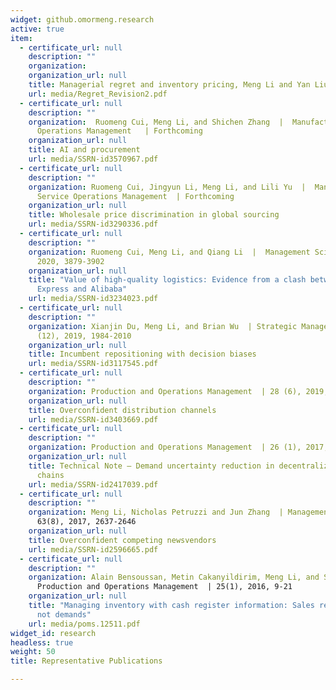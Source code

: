 ```yaml
---
widget: github.omormeng.research
active: true
item:
  - certificate_url: null
    description: ""
    organization: 
    organization_url: null
    title: Managerial regret and inventory pricing, Meng Li and Yan Liu  |  Management Science   |  Forthcoming
    url: media/Regret_Revision2.pdf
  - certificate_url: null
    description: ""
    organization:  Ruomeng Cui, Meng Li, and Shichen Zhang  |  Manufacturing and Service
      Operations Management   | Forthcoming
    organization_url: null
    title: AI and procurement
    url: media/SSRN-id3570967.pdf
  - certificate_url: null
    description: ""
    organization: Ruomeng Cui, Jingyun Li, Meng Li, and Lili Yu  |  Manufacturing and
      Service Operations Management  | Forthcoming
    organization_url: null
    title: Wholesale price discrimination in global sourcing
    url: media/SSRN-id3290336.pdf
  - certificate_url: null
    description: ""
    organization: Ruomeng Cui, Meng Li, and Qiang Li  |  Management Science  | 66 (9),
      2020, 3879-3902
    organization_url: null
    title: "Value of high-quality logistics: Evidence from a clash between SF
      Express and Alibaba"
    url: media/SSRN-id3234023.pdf
  - certificate_url: null
    description: ""
    organization: Xianjin Du, Meng Li, and Brian Wu  | Strategic Management Journal  | 40
      (12), 2019, 1984-2010
    organization_url: null
    title: Incumbent repositioning with decision biases
    url: media/SSRN-id3117545.pdf
  - certificate_url: null
    description: ""
    organization: Production and Operations Management  | 28 (6), 2019, 1347-1365
    organization_url: null
    title: Overconfident distribution channels
    url: media/SSRN-id3403669.pdf
  - certificate_url: null
    description: ""
    organization: Production and Operations Management  | 26 (1), 2017, 156-161
    organization_url: null
    title: Technical Note – Demand uncertainty reduction in decentralized supply
      chains
    url: media/SSRN-id2417039.pdf
  - certificate_url: null
    description: ""
    organization: Meng Li, Nicholas Petruzzi and Jun Zhang  | Management Science  |
      63(8), 2017, 2637-2646
    organization_url: null
    title: Overconfident competing newsvendors
    url: media/SSRN-id2596665.pdf
  - certificate_url: null
    description: ""
    organization: Alain Bensoussan, Metin Cakanyildirim, Meng Li, and Suresh P. Sethi  |
      Production and Operations Management  | 25(1), 2016, 9-21
    organization_url: null
    title: "Managing inventory with cash register information: Sales recorded but
      not demands"
    url: media/poms.12511.pdf
widget_id: research
headless: true
weight: 50
title: Representative Publications

---
```


